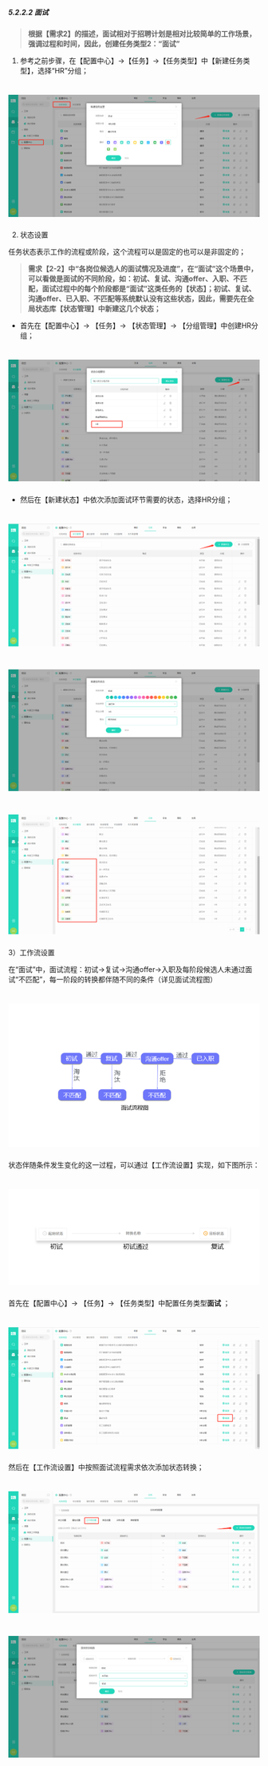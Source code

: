 ##### 5.2.2.2 面试

> **根据【需求2】的描述，面试相对于招聘计划是相对比较简单的工作场景，强调过程和时间，因此，创建任务类型2：“面试”**

1) 参考之前步骤，在【配置中心】→【任务】→【任务类型】中【新建任务类型】，选择“HR”分组；

# ![](/assets/5.2.2.2面试-新建任务类型面试.png)


2) 状态设置

任务状态表示工作的流程或阶段，这个流程可以是固定的也可以是非固定的；

> **需求【2-2】中“各岗位候选人的面试情况及进度”，在“面试”这个场景中，可以看做是面试的不同阶段，如：初试、复试、沟通offer、入职、不匹配，面试过程中的每个阶段都是“面试”这类任务的【状态】；初试、复试、沟通offer、已入职、不匹配等系统默认没有这些状态，因此，需要先在全局状态库【状态管理】中新建这几个状态；**

* 首先在【配置中心】→ 【任务】→ 【状态管理】→ 【分组管理】中创建HR分组；

# ![](/assets/5.2.2.2面试-新建HR分组.png)

* 然后在【新建状态】中依次添加面试环节需要的状态，选择HR分组；

# ![](/assets/5.2.2.2面试-全局状态管理新建状态.png)

# ![](/assets/5.2.2.2面试-新建任务类型面试2.png)

# ![](/assets/5.2.2.2面试-新建所有状态.png)

3）工作流设置

在“面试”中，面试流程：初试→复试→沟通offer→入职及每阶段候选人未通过面试“不匹配”，每一阶段的转换都伴随不同的条件（详见面试流程图）

# ![](/assets/5.2.2.2面试-流程图.png)

状态伴随条件发生变化的这一过程，可以通过【工作流设置】实现，如下图所示：

# ![](/assets/5.2.2.2面试-工作流设置.png)


首先在【配置中心】→ 【任务】→ 【任务类型】中配置任务类型**面试** ；

# ![](/assets/5.2.2.2面试-配置.png)

然后在【工作流设置】中按照面试流程需求依次添加状态转换；

# ![](/assets/5.2.2.2面试-工作流添加状态.png)

# ![](/assets/5.2.2.2面试-工作流添加状态2.png)






